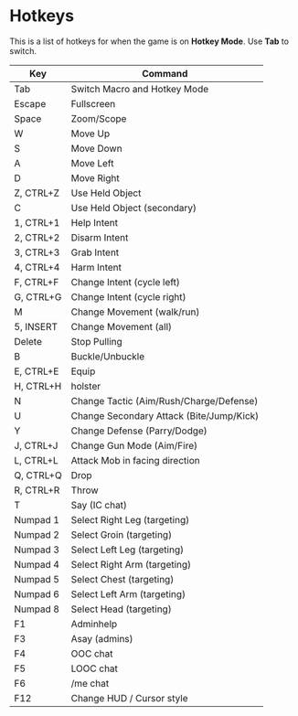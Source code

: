 # Hotkeys

This is a list of hotkeys for when the game is on **Hotkey Mode**. Use **Tab** to switch.

| Key | Command |
| ------- | -------------------------------- |
| Tab | Switch Macro and Hotkey Mode |
| Escape | Fullscreen |
| Space | Zoom/Scope |
| W | Move Up |
| S | Move Down |
| A | Move Left |
| D | Move Right |
| Z, CTRL+Z | Use Held Object |
| C | Use Held Object (secondary) |
| 1, CTRL+1 | Help Intent |
| 2, CTRL+2 | Disarm Intent |
| 3, CTRL+3 | Grab Intent |
| 4, CTRL+4 | Harm Intent |
| F, CTRL+F | Change Intent (cycle left) |
| G, CTRL+G | Change Intent (cycle right) |
| M | Change Movement (walk/run) |
| 5, INSERT | Change Movement (all) |
| Delete | Stop Pulling |
| B | Buckle/Unbuckle |
| E, CTRL+E | Equip |
| H, CTRL+H | holster |
| N | Change Tactic (Aim/Rush/Charge/Defense) |
| U | Change Secondary Attack (Bite/Jump/Kick) |
| Y | Change Defense (Parry/Dodge) |
| J, CTRL+J | Change Gun Mode (Aim/Fire) |
| L, CTRL+L | Attack Mob in facing direction |
| Q, CTRL+Q | Drop |
| R, CTRL+R | Throw |
| T | Say (IC chat) |
| Numpad 1 | Select Right Leg (targeting) |
| Numpad 2 | Select Groin (targeting) |
| Numpad 3 | Select Left Leg (targeting) |
| Numpad 4 | Select Right Arm (targeting) |
| Numpad 5 | Select Chest (targeting) |
| Numpad 6 | Select Left Arm (targeting) |
| Numpad 8 | Select Head (targeting) |
| F1 | Adminhelp |
| F3 | Asay (admins) |
| F4 | OOC chat |
| F5 | LOOC chat |
| F6 |  /me chat |
| F12 | Change HUD / Cursor style |
